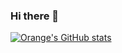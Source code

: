 ### Hi there 👋

[![Orange's GitHub stats](https://github-readme-stats.vercel.app/api?username=orangezsclite)](https://github.com/anuraghazra/github-readme-stats)
